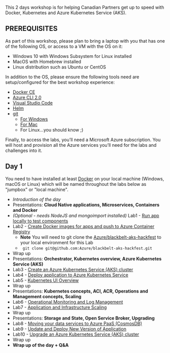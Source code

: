 This 2 days workshop is for helping Canadian Partners get up to speed with Docker, Kubernetes and Azure Kubernetes Service (AKS).

## PREREQUISITES
 
As part of this workshop, please plan to bring a laptop with you that has one of the following OS, or access to a VM with the OS on it:
- Windows 10 with Windows Subsystem for Linux installed
- MacOS with Homebrew installed
- Linux distribution such as Ubuntu or CentOS

In addition to the OS, please ensure the following tools need are setup/configured for the best workshop experience:
- [Docker CE](https://docs.docker.com/install/)
- [Azure CLI 2.0](https://docs.microsoft.com/cli/azure/install-azure-cli)
- [Visual Studio Code](https://code.visualstudio.com/)
- [Helm](https://github.com/kubernetes/helm)
- [git](https://git-scm.com)
    - [For Windows](https://git-scm.com/download/win)
    - [For Mac](https://git-scm.com/download/mac)
    - For Linux...you should know ;)

Finally, to access the labs, you’ll need a Microsoft Azure subscription. You will host and provision all the Azure services you’ll need for the labs and challenges into it.

## Day 1

You need to have installed at least [Docker](https://docs.docker.com/install/) on your local machine (Windows, macOS or Linux) which will be named throughout the labs below as "jumpbox" or "local machine".

- *Introduction of the day*
- Presentations: **Cloud Native applications, Microservices, Containers and Docker**
- *(Optional - needs NodeJS and mongoimport installed)* Lab1 - [Run app locally to test components](https://github.com/Azure/blackbelt-aks-hackfest/blob/master/labs/day1-labs/01-setup-app-local.md)
- Lab2 - [Create Docker images for apps and push to Azure Container Registry](https://github.com/Azure/blackbelt-aks-hackfest/blob/master/labs/day1-labs/02-dockerize-apps.md)
    - **Note** You will need to git clone the [Azure/blackbelt-aks-hackfest](https://github.com/azure/blackbelt-aks-hackfest) to your local environment for this Lab
    - ``` git clone git@github.com:Azure/blackbelt-aks-hackfest.git```
- Wrap up
- Presentations: **Orchestrator, Kubernetes overview, Azure Kubernetes Service (AKS)**
- Lab3 - [Create an Azure Kubernetes Service (AKS) cluster](https://github.com/Azure/blackbelt-aks-hackfest/blob/master/labs/day1-labs/03-create-aks-cluster.md)
- Lab4 - [Deploy application to Azure Kubernetes Service](https://github.com/Azure/blackbelt-aks-hackfest/blob/master/labs/day1-labs/04-deploy-app-aks.md)
- Lab5 - [Kubernetes UI Overview](https://github.com/Azure/blackbelt-aks-hackfest/blob/master/labs/day1-labs/05-kubernetes-ui.md)
- Wrap up
- Presentations: **Kubernetes concepts, ACI, ACR, Operations and Management concepts, Scaling**
- Lab6 - [Operational Monitoring and Log Management](https://github.com/Azure/blackbelt-aks-hackfest/blob/master/labs/day1-labs/06-monitoring-k8s.md)
- Lab7 - [Application and Infrastructure Scaling](https://github.com/Azure/blackbelt-aks-hackfest/blob/master/labs/day1-labs/07-cluster-scaling.md)
- Wrap up
- Presentations: **Storage and State, Open Service Broker, Upgrading**
- Lab8 - [Moving your data services to Azure PaaS (CosmosDB)](https://github.com/Azure/blackbelt-aks-hackfest/blob/master/labs/day1-labs/08-migrate-mongo-to-cosmos.md)
- Lab9 - [Update and Deploy New Version of Application](https://github.com/Azure/blackbelt-aks-hackfest/blob/master/labs/day1-labs/09-update-application.md)
- Lab10 - [Upgrade an Azure Kubernetes Service (AKS) cluster](https://github.com/Azure/blackbelt-aks-hackfest/blob/master/labs/day1-labs/10-cluster-upgrading.md)
- Wrap up
- **Wrap up of the day + Q&A**
